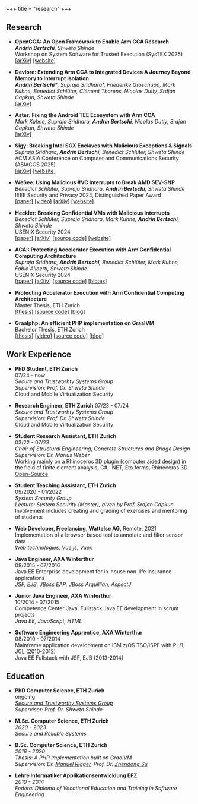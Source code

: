 +++
title = "research"
+++

## Research
- __OpenCCA: An Open Framework to Enable Arm CCA Research__  
***Andrin Bertschi**, Shweta Shinde*  
Workshop on System Software for Trusted Execution (SysTEX 2025)  
[[arXiv]](https://arxiv.org/abs/2506.05129) [[website]](https://opencca.github.io/)


- __Devlore: Extending Arm CCA to Integrated Devices A Journey Beyond Memory to Interrupt Isolation__  
***Andrin Bertschi\***, Supraja Sridhara\*, Friederike Groschupp, Mark Kuhne, Benedict Schlüter, Clément Thorens, Nicolas Dutly, Srdjan Capkun, Shweta Shinde*  
[[arXiv]](https://www.arxiv.org/abs/2408.05835)

- __Aster: Fixing the Android TEE Ecosystem with Arm CCA__  
*Mark Kuhne, Supraja Sridhara, **Andrin Bertschi**, Nicolas Dutly, Srdjan Capkun, Shweta Shinde*  
[[arXiv]](https://arxiv.org/abs/2407.16694)


- __Sigy: Breaking Intel SGX Enclaves with Malicious Exceptions & Signals__  
*Supraja Sridhara, **Andrin Bertschi**, Benedict Schlüter, Shweta Shinde*  
ACM ASIA Conference on Computer and Communications Security (ASIACCS 2025)  
[[arXiv]](https://arxiv.org/abs/2404.13998) [[website]](https://ahoi-attacks.github.io/)


- __WeSee: Using Malicious #VC Interrupts to Break AMD SEV-SNP__  
*Benedict Schlüter, Supraja Sridhara, **Andrin Bertschi**, Shweta Shinde*  
 IEEE Security and Privacy 2024, Distinguished Paper Award  
[[paper]](/cv/wesee_oakland24.pdf) [[video]](https://www.youtube.com/watch?v=dCaUoYaAq5U) [[arXiv]](https://arxiv.org/abs/2404.03526) [[website]](https://ahoi-attacks.github.io/)


- __Heckler: Breaking Confidential VMs with Malicious Interrupts__  
*Benedict Schlüter, Supraja Sridhara, Mark Kuhne, **Andrin Bertschi**, Shweta Shinde*  
USENIX Security 2024  
[[paper]](/cv/heckler_usenix24.pdf) [[arXiv]](https://arxiv.org/abs/2404.03387) [[source code]](https://github.com/ahoi-attacks/heckler) [[website]](https://ahoi-attacks.github.io/)

- __ACAI: Protecting Accelerator Execution with Arm Confidential Computing Architecture__  
*Supraja Sridhara, **Andrin Bertschi**, Benedict Schlüter, Mark Kuhne, Fabio Aliberti, Shweta Shinde*  
USENIX Security 2024  
[[paper]](/cv/acai_usenix24.pdf) [[arXiv]](https://arxiv.org/abs/2305.15986) [[source code]](https://github.com/sectrs-acai) [[bibtex]](https://dblp.org/rec/journals/corr/abs-2305-15986.html?view=bibtex)

- __Protecting Accelerator Execution with Arm Confidential Computing Architecture__  
Master Thesis, ETH Zurich  
[[thesis]](/blog/2023-cca-trusted-peripherals/eth_mthesis_cca.pdf) [[source code]](https://github.com/sectrs-acai) [[blog]](/blog/2023/cca-trusted-periph/)

- __Graalphp: An efficient PHP implementation on GraalVM__  
Bachelor Thesis, ETH Zurich  
[[thesis]](https://abertschi.ch/default_public/ethz/graalphp/download.php) [[video]](https://www.youtube.com/watch?v=Dzahabn8ojo) [[source code]](https://github.com/abertschi/graalphp) [[blog]](/blog/2020/building-graalphp/)


## Work Experience
- **PhD Student, ETH Zurich**  
07/24 - now  
_Secure and Trustworhty Systems Group_  
_Supervision: Prof. Dr. Shweta Shinde_  
Cloud and Mobile Virtualization Security

- **Research Engineer, ETH Zurich**
07/23 - 07/24  
_Secure and Trustworhty Systems Group_  
_Supervision: Prof. Dr. Shweta Shinde_  
Cloud and Mobile Virtualization Security

- **Student Research Assistant, ETH Zurich**  
03/22 - 07/23  
_Chair of Structural Engineering, Concrete Structures and Bridge Design_    
_Supervision: Dr. Marius Weber_  
Working mainly on a Rhinoceros 3D plugin (computer aided design) in the field of finite
element analysis, C#, .NET, Eto.forms, Rhinoceros 3D  
[Open-Source](https://github.com/kfmResearch-NumericsTeam/StrucEng_Library_Plug_in)


- **Student Teaching Assistant, ETH Zurich**  
09/2020 - 01/2022      
_System Security Group_   
_Lecture: System Security (Master), given by Prof. Srdjan Capkun_  
Involvement includes creating and grading of exercises and mentoring of students

- **Web Developer, Freelancing, Wattelse AG,** Remote, 2021  
Implementation of a browser based tool to annotate and filter sensor data     
_Web technologies, Vue.js, Vuex_

- **Java Engineer, AXA Winterthur**  
08/2015 - 07/2016    
Java EE Enterprise development for in-house non-life insurance applications  
_JSF, EJB, JBoss EAP, JBoss Arquillian, AspectJ_

- **Junior Java Engineer, AXA Winterthur**  
10/2014 - 07/2015    
Competence Center Java, Fullstack Java EE development in scrum projects  
_Java EE, JavaScript, HTML_


- **Software Engineering Apprentice, AXA Winterthur**  
08/2010 - 07/2014  
Mainframe application development on IBM z/OS TSO/ISPF with PL/1, JCL (2010-2012)     
Java EE Fullstack with JSF, EJB (2013-2014)  

[comment]: <> (_PL/1, JCL, DB2, Java EE_)

## Education
- **PhD Computer Science, ETH Zurich**   
ongoing  
_[Secure and Trustworthy Systems Group](https://sectrs.ethz.ch/)_  
_Supervisor: Prof. Dr. Shweta Shinde_   

- **M.Sc. Computer Science, ETH Zurich**   
_2020 - 2023_    
_Secure and Reliable Systems_  

- **B.Sc. Computer Science, ETH Zurich**   
_2016 - 2020_      
_Thesis: A PHP Implementation built on GraalVM_  
_Supervision: Dr. [Manuel Rigger](https://www.manuelrigger.at/), Prof. Dr. [Zhendong Su](https://people.inf.ethz.ch/suz/)_ 

- **Lehre Informatiker Applikationsentwicklung EFZ**    
_2010 - 2014_    
_Federal Diploma of Vocational Education and Training in Software Engineering_

